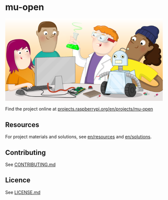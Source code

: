 # mu-open

![mu-open](banner.png)

Find the project online at [projects.raspberrypi.org/en/projects/mu-open](https://projects.raspberrypi.org/en/projects/mu-open)

## Resources
For project materials and solutions, see [en/resources](https://github.com/raspberrypilearning/mu-open/tree/master/en/resources) and [en/solutions](https://github.com/raspberrypilearning/mu-open/tree/master/en/solutions).

## Contributing
See [CONTRIBUTING.md](CONTRIBUTING.md)

## Licence
 See [LICENSE.md](LICENSE.md)